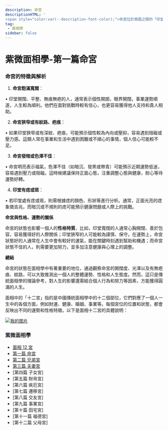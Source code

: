 ```yaml
---
description: 命宮
descriptionHTML: '
<span style="color:var(--description-font-color);">命宮位於兩眉之間的「印堂」位置，是面相中的核心部位之一，被視為影響一個人整體運勢的關鍵宮位。命宮象徵一個人的個性、運勢、健康以及人生的發展方向，因此，它的外觀狀態通常被視為一個人運勢吉凶的重要指標。</span>'
tag:
 - 面相學
sidebar: false
---
```


# 紫微面相學-第一篇命宮

### 命宮的特徵與解析

1. **命宮飽滿寬闊**：

• 印堂開闊、平整、無痕無疤的人，通常表示個性開朗，眼界開闊，事業運勢順遂，人生較為順利。他們在面對挑戰時較有信心，也更容易獲得他人支持和貴人相助。

2. **命宮狹窄或有紋路、疤痕**：

• 如果印堂狹窄或有深紋、疤痕，可能預示個性較為內向或壓抑，容易遇到阻礙或壓力感。這類人常在事業和生活中遇到困難或不順心的事情，個人信心可能較不足。

3. **命宮發暗或色澤不佳**：

• 命宮明亮表示福氣，色澤不佳（如暗沉、發黑或帶青）可能預示近期運勢低迷，容易遇到壓力或阻礙。這時候建議保持正面心態，注重調整心態與健康，耐心等待運勢好轉。

4. **印堂有痣或斑**：

• 若印堂處有痣或斑，則需根據痣的顏色、形狀等進行分析。通常，正面光亮的痣象徵吉兆，而暗沉或不規則的痣可能預示健康問題或人際上的挑戰。

**命宮與性格、運勢的關係**

命宮的狀態也影響一個人的**性格特質**，比如，印堂寬闊的人通常心胸開闊、善於包容，容易獲得好的人際關係；印堂狹窄的人可能較為謹慎、保守。在運勢上，命宮狀態好的人通常在人生中會有較好的運氣，能在關鍵時刻遇到幫助和機遇；而命宮狀態不佳的人，則需要更加努力，並多加注意健康與心理上的調整。

**總結**

命宮的狀態在面相學中有著重要的地位，通過觀察命宮的開闊度、光澤以及有無疤痕、紋路，可以大致推測出一個人的整體運勢、性格和人生態度。然而，這只是傳統面相學的理論參考，對人生的影響還需結合個人行為和努力等因素，方能獲得圓滿的人生。

面相中的「十二宮」指的是中國傳統面相學中的十二個部位，它們對應了一個人一生中的各個方面，例如財運、健康、婚姻、事業等。每個宮位的位置和狀態，都會反映出不同的運勢和性格特徵。以下是面相十二宮的具體說明：

[![我的图片](/imgs/yinyuan.jpg)](https://www.pooobs.com/home)

### 紫微面相學

- [面相 12 宮](/article/mianxiang00.html)
- [第一篇 命宮](/article/mianxiang01.html)
- [第二篇 兄弟宮](/article/mianxiang02.html)
- [第三篇 夫妻宮](/article/mianxiang03.html)
- [第四篇 子女宮]
- [第五篇 財帛宮]
- [第六篇 疾厄宮]
- [第七篇 遷移宮]
- [第八篇 交友宮]
- [第九篇 事業宮]
- [第十篇 田宅宮]
- [第十一篇 福德宮]
- [第十二篇 父母宮]
